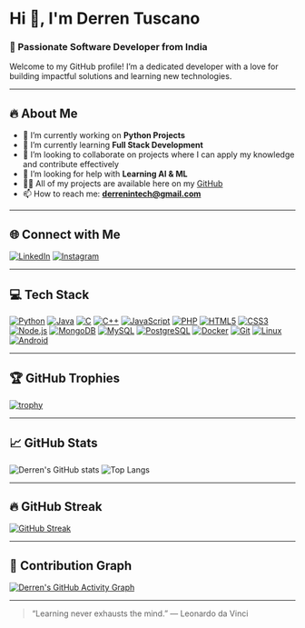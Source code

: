 # Hi 👋, I'm Derren Tuscano

### 🚀 Passionate Software Developer from India

Welcome to my GitHub profile! I’m a dedicated developer with a love for building impactful solutions and learning new technologies.

---

## 🔥 About Me

- 🔭 I’m currently working on **Python Projects**
- 🌱 I’m currently learning **Full Stack Development**
- 👯 I’m looking to collaborate on projects where I can apply my knowledge and contribute effectively
- 🤝 I’m looking for help with **Learning AI & ML**
- 👨‍💻 All of my projects are available here on my [GitHub](https://github.com/derrentuscano)
- 📫 How to reach me: **derrenintech@gmail.com**

---

## 🌐 Connect with Me

[![LinkedIn](https://img.shields.io/badge/LinkedIn-Derren%20Tuscano-blue?logo=linkedin)](https://www.linkedin.com/in/derrentuscano)
[![Instagram](https://img.shields.io/badge/Instagram-derrentuscano-E4405F?logo=instagram&logoColor=white)](https://instagram.com/derren.tuscano)

---

## 💻 Tech Stack

[![Python](https://img.shields.io/badge/-Python-3776AB?logo=python&logoColor=white&style=for-the-badge)](#)
[![Java](https://img.shields.io/badge/-Java-007396?logo=java&logoColor=white&style=for-the-badge)](#)
[![C](https://img.shields.io/badge/-C-00599C?logo=c&logoColor=white&style=for-the-badge)](#)
[![C++](https://img.shields.io/badge/-C++-00599C?logo=c%2b%2b&logoColor=white&style=for-the-badge)](#)
[![JavaScript](https://img.shields.io/badge/-JavaScript-F7DF1E?logo=javascript&logoColor=black&style=for-the-badge)](#)
[![PHP](https://img.shields.io/badge/-PHP-777BB4?logo=php&logoColor=white&style=for-the-badge)](#)
[![HTML5](https://img.shields.io/badge/-HTML5-E34F26?logo=html5&logoColor=white&style=for-the-badge)](#)
[![CSS3](https://img.shields.io/badge/-CSS3-1572B6?logo=css3&logoColor=white&style=for-the-badge)](#)
[![Node.js](https://img.shields.io/badge/-Node.js-339933?logo=node.js&logoColor=white&style=for-the-badge)](#)
[![MongoDB](https://img.shields.io/badge/-MongoDB-47A248?logo=mongodb&logoColor=white&style=for-the-badge)](#)
[![MySQL](https://img.shields.io/badge/-MySQL-4479A1?logo=mysql&logoColor=white&style=for-the-badge)](#)
[![PostgreSQL](https://img.shields.io/badge/-PostgreSQL-336791?logo=postgresql&logoColor=white&style=for-the-badge)](#)
[![Docker](https://img.shields.io/badge/-Docker-2496ED?logo=docker&logoColor=white&style=for-the-badge)](#)
[![Git](https://img.shields.io/badge/-Git-F05032?logo=git&logoColor=white&style=for-the-badge)](#)
[![Linux](https://img.shields.io/badge/-Linux-FCC624?logo=linux&logoColor=black&style=for-the-badge)](#)
[![Android](https://img.shields.io/badge/-Android-3DDC84?logo=android&logoColor=white&style=for-the-badge)](#)

---

## 🏆 GitHub Trophies

[![trophy](https://github-profile-trophy.vercel.app/?username=derrentuscano&theme=gruvbox&margin-w=15&margin-h=15)](https://github.com/ryo-ma/github-profile-trophy)

---

## 📈 GitHub Stats

![Derren's GitHub stats](https://github-readme-stats.vercel.app/api?username=derrentuscano&show_icons=true&theme=github_dark)
![Top Langs](https://github-readme-stats.vercel.app/api/top-langs/?username=derrentuscano&layout=compact&theme=github_dark)

---

## 🔥 GitHub Streak

[![GitHub Streak](https://streak-stats.demolab.com?user=derrentuscano&theme=github-dark-blue&hide_border=true)](https://git.io/streak-stats)

---

## 🌟 Contribution Graph

[![Derren's GitHub Activity Graph](https://github-readme-activity-graph.vercel.app/graph?username=derrentuscano&theme=github-compact)](https://github.com/ashutosh00710/github-readme-activity-graph)

---

> “Learning never exhausts the mind.” — Leonardo da Vinci
